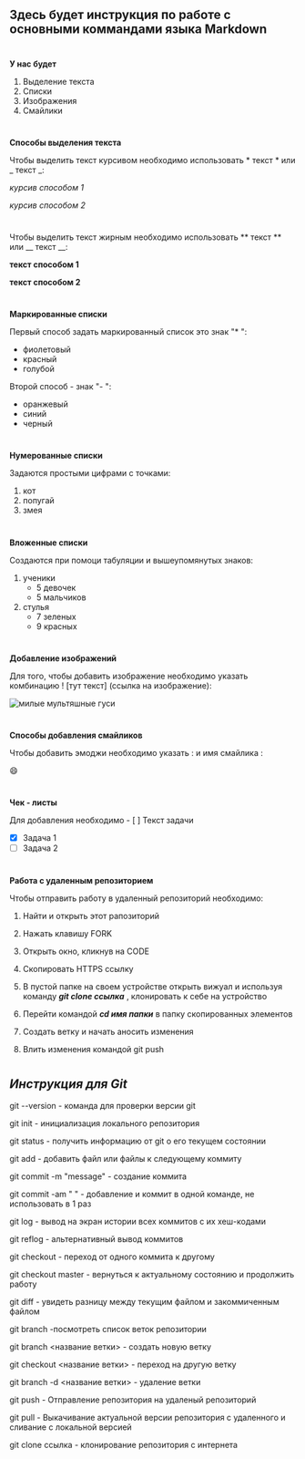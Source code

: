 ## Здесь будет инструкция по работе с основными коммандами языка Markdown
#
__У нас будет__
1. Выделение текста
2. Списки
3. Изображения
4. Смайлики

#
**Способы выделения текста**

Чтобы выделить текст курсивом необходимо использовать * текст * или _ текст _:

*курсив способом 1*

_курсив способом 2_

#

Чтобы выделить текст жирным необходимо использовать ** текст ** или __ текст __:

**текст способом 1**

__текст способом 2__

#
**Маркированные списки**

Первый способ задать маркированный список это знак "* ":

* фиолетовый
* красный
* голубой 

Второй способ - знак "- ":

- оранжевый
- синий
- черный

#
**Нумерованные списки**

Задаются простыми цифрами с точками:

1. кот
2. попугай
3. змея

#
**Вложенные списки**

Создаются при помоци табуляции и вышеупомянутых знаков:

1. ученики 
    - 5 девочек
    - 5 мальчиков
2. стулья
    - 7 зеленых
    - 9 красных

#
**Добавление изображений**

Для того, чтобы добавить изображение необходимо указать комбинацию ! [тут текст] (ссылка на изображение):

![милые мультяшные гуси](guse.jpg)

#

**Способы добавления смайликов**

Чтобы добавить эмоджи необходимо указать : и имя смайлика :

:smile:
 
#
**Чек - листы**

Для добавления необходимо - [ ] Текст задачи

 - [x] Задача 1
 - [ ] Задача 2

#
**Работа с удаленным репозиторием**

Чтобы отправить работу в удаленный репозиторий необходимо:

1. Найти и открыть этот рапозиторий

2. Нажать клавишу FORK

3. Открыть окно, кликнув на CODE 

4. Скопировать HTTPS ссылку

5. В пустой папке на своем устройстве открыть вижуал и используя команду __*git clone ссылка*__ ,
клонировать к себе на устройство

6. Перейти командой __*cd имя папки*__ в папку скопированных элементов

7. Создать ветку и начать аносить изменения

8. Влить изменения командой git push


#

## _Инструкция для **Git**_

git --version - команда для проверки версии git

git init - инициализация локального репозитория

git status - получить информацию от git о его текущем состоянии

git add - добавить файл или файлы к следующему коммиту

git commit -m "message" - создание коммита

git commit -am " " - добавление и коммит в одной команде, не использовать в 1 раз

git log - вывод на экран истории всех коммитов с их хеш-кодами

git reflog - альтернативный вывод коммитов

git checkout - переход от одного коммита к другому

git checkout master - вернуться к актуальному состоянию и продолжить работу

git diff - увидеть разницу между текущим файлом и закоммиченным файлом

git branch -посмотреть список веток репозитории

git branch <название ветки> - создать новую ветку

git checkout <название ветки> - переход на другую ветку

git branch -d <название ветки> - удаление ветки

git push - Отправление репозитория на удаленый репозиторий

git pull - Выкачивание актуальной версии репозитория с удаленного и сливание с локальной версией

git clone ссылка - клонирование репозитория с интернета
